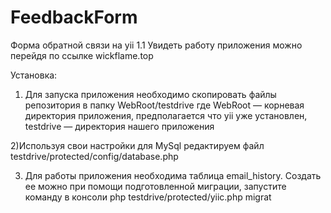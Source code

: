 ﻿# FeedbackForm
Форма обратной связи на yii 1.1
Увидеть работу приложения можно перейдя по ссылке wickflame.top

Установка:

1) Для запуска приложения необходимо скопировать файлы репозитория в папку WebRoot/testdrive
где WebRoot — корневая директория приложения, предполагается что yii уже установлен,
testdrive — директория нашего приложения

2)Используя свои настройки для MySql редактируем файл testdrive/protected/config/database.php 

3) Для работы приложения необходима таблица email_history.
Создать ее можно при помощи подготовленной миграции,
запустите команду в консоли php testdrive/protected/yiic.php migrat